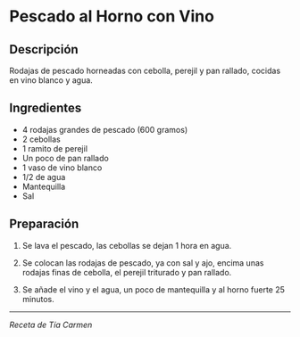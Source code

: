 # Pescado al Horno con Vino

## Descripción
Rodajas de pescado horneadas con cebolla, perejil y pan rallado, cocidas en vino blanco y agua.

## Ingredientes
- 4 rodajas grandes de pescado (600 gramos)
- 2 cebollas
- 1 ramito de perejil
- Un poco de pan rallado
- 1 vaso de vino blanco
- 1/2 de agua
- Mantequilla
- Sal

## Preparación

1. Se lava el pescado, las cebollas se dejan 1 hora en agua.

2. Se colocan las rodajas de pescado, ya con sal y ajo, encima unas rodajas finas de cebolla, el perejil triturado y pan rallado.

3. Se añade el vino y el agua, un poco de mantequilla y al horno fuerte 25 minutos.

---
*Receta de Tía Carmen*